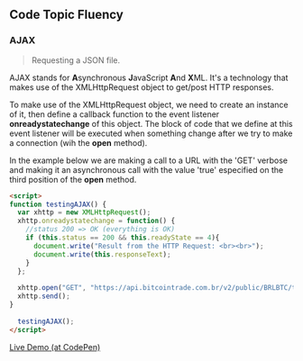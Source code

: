 ## Code Topic Fluency 

### AJAX
> Requesting a JSON file.

AJAX stands for **A**synchronous **J**avaScript **A**nd **X**ML. It's a technology that makes use of the XMLHttpRequest object to get/post HTTP responses.

To make use of the XMLHttpRequest object, we need to create an instance of it, then define a callback function to the event listener **onreadystatechange** of this object. The block of code that we define at this event listener will be executed when something change after we try to make a connection (wih the **open** method).

In the example below we are making a call to a URL with the 'GET' verbose and making it an asynchronous call with the value 'true' especified on the third position of the **open** method.

```html
<script>
function testingAJAX() {
  var xhttp = new XMLHttpRequest();
  xhttp.onreadystatechange = function() {
    //status 200 => OK (everything is OK)
    if (this.status == 200 && this.readyState == 4){
      document.write("Result from the HTTP Request: <br><br>");
      document.write(this.responseText);
    } 
  };
  
  xhttp.open("GET", "https://api.bitcointrade.com.br/v2/public/BRLBTC/ticker", true);
  xhttp.send();
}
  
  testingAJAX();
</script>
```
<a href="https://codepen.io/glaucioso/pen/wOPmGX" target="_blank">Live Demo (at CodePen)</a>
